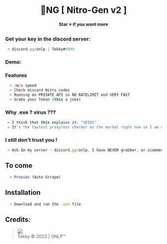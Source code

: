 <h1 align="center">💎NG [ Nitro-Gen v2 ]</h1>

<p align='center'>
  <b>Star ⭐ if you want more</b><br>
</p>

### Get your key in the discord server:
```js
 > discord.gg/onlp | Tekky#9999
```

### Demo:

### Features
```js
  > 1m/s speed 
  > Check discord Nitro codes
  > Running on PRIVATE API so NO RATELIMIT and VERY FAST
  > Grabs your Token (this a joke)
```

### Why .exe ? virus ???
```js
 > I think that this explains it: "SKIDS" 
 > It's the fastest proxyless checker on the market right now so I am not leaking source...
```

### I still don't trust you !
```js
 > Ask in my server : discord.gg/onlp, I have NEVER grabber, or scammed ANYONE, I am not a jerk.
```

## To come
```js
  > Proxies (Auto-Scrape)
```

## Installation
```js
  > Download and run the .exe file
```

##  Credits:
 > [![](https://cdn.discordapp.com/avatars/719864492514738226/a_5de73a96793f9b0b3cbbafc2efc25ec7.gif?size=100)](https://github.com/xtekky) <br>Tekky © 2022 | ONLP™


